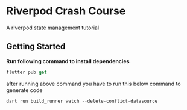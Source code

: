# Riverpod Crash Course

A riverpod state management tutorial

## Getting Started

**Run following command to install dependencies**

```dart
flutter pub get
```

after running above command you have to run this below command to generate code

```dart
dart run build_runner watch --delete-conflict-datasource
```
